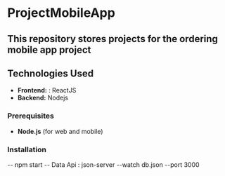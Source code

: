 # ProjectMobileApp

## This repository stores projects for the ordering mobile app project


## Technologies Used
- **Frontend:** : ReactJS
- **Backend:** Nodejs

### Prerequisites
- **Node.js** (for web and mobile)


### Installation 
-- npm start
-- Data Api : json-server --watch db.json --port 3000
